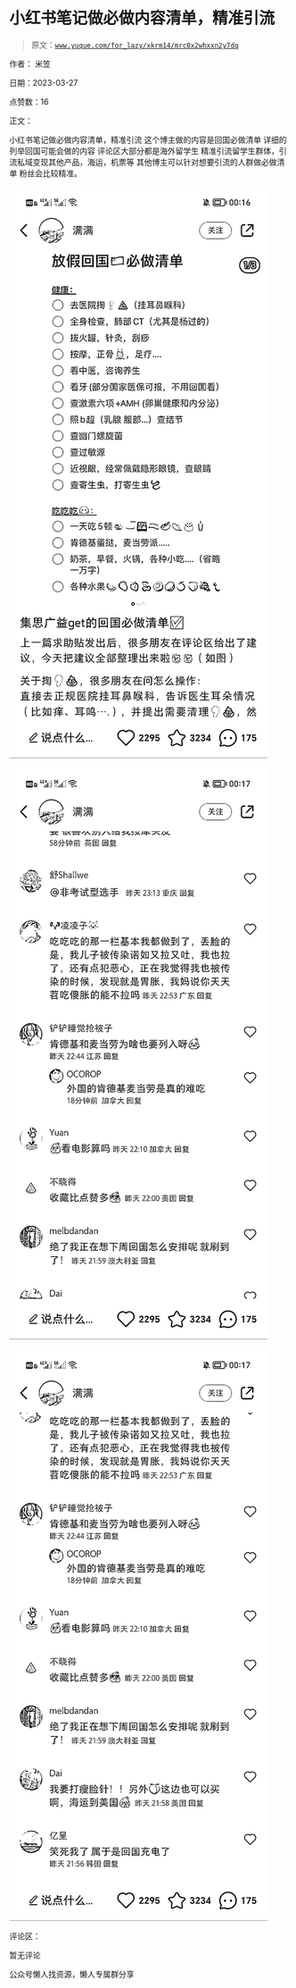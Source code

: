 # 小红书笔记做必做内容清单，精准引流

> 原文：[`www.yuque.com/for_lazy/xkrm14/mrc0x2whxxn2y7dq`](https://www.yuque.com/for_lazy/xkrm14/mrc0x2whxxn2y7dq)



作者： 米笠



日期：2023-03-27



点赞数：16



正文：



小红书笔记做必做内容清单，精准引流 这个博主做的内容是回国必做清单 详细的列举回国可能会做的内容 评论区大部分都是海外留学生 精准引流留学生群体，引流私域变现其他产品，海运，机票等 其他博主可以针对想要引流的人群做必做清单 粉丝会比较精准。



![](img/0f3622a3588182dd220faf3ba3c5ba4d.png)



![](img/9aa111f8b26654267aa2538c2601bfcb.png)



![](img/e71758e3ec273905da13126885286228.png)



评论区：



暂无评论



公众号懒人找资源，懒人专属群分享

